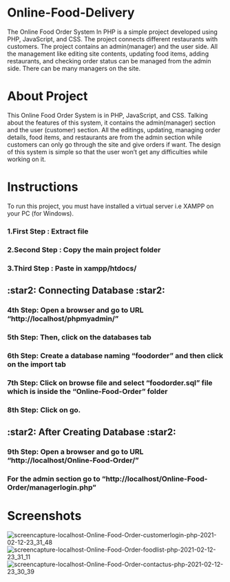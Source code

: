 # Online-Food-Delivery
The Online Food Order System In PHP is a simple project developed using PHP, JavaScript, and CSS. The project connects different restaurants with customers. The project contains an admin(manager) and the user side. All the management like editing site contents, updating food items, adding restaurants, and checking order status can be managed from the admin side. There can be many managers on the site.
# About Project
This Online Food Order System is in PHP, JavaScript, and CSS. Talking about the features of this system, it contains the admin(manager) section and the user (customer) section. All the editings, updating, managing order details, food items, and restaurants are from the admin section while customers can only go through the site and give orders if want. The design of this system is simple so that the user won’t get any difficulties while working on it.
# Instructions
To run this project, you must have installed a virtual server i.e XAMPP on your PC (for Windows).
<h3> 1.First Step : Extract file </h3>
<h3> 2.Second Step : Copy the main project folder </h3>
<h3> 3.Third Step : Paste in xampp/htdocs/ </h3>

<h2> :star2: Connecting Database :star2: </h2>
<h3> 4th Step: Open a browser and go to URL “http://localhost/phpmyadmin/” </h3>
<h3> 5th Step: Then, click on the databases tab </h3>
<h3> 6th Step: Create a database naming “foodorder” and then click on the import tab </h3>
<h3> 7th Step: Click on browse file and select “foodorder.sql” file which is inside the “Online-Food-Order” folder </h3>
<h3> 8th Step: Click on go. </h3>

<h2> :star2: After Creating Database :star2: </h2>
<h3> 9th Step: Open a browser and go to URL “http://localhost/Online-Food-Order/” </h3>
<h3> For the admin section go to “http://localhost/Online-Food-Order/managerlogin.php” </h3>

# Screenshots
![screencapture-localhost-Online-Food-Order-customerlogin-php-2021-02-12-23_31_48](https://user-images.githubusercontent.com/76723803/107804902-8dfcc700-6d8a-11eb-9202-453ede757489.png)
![screencapture-localhost-Online-Food-Order-foodlist-php-2021-02-12-23_31_11](https://user-images.githubusercontent.com/76723803/107804913-92c17b00-6d8a-11eb-871a-3b6a15a1e15b.png)
![screencapture-localhost-Online-Food-Order-contactus-php-2021-02-12-23_30_39](https://user-images.githubusercontent.com/76723803/107804916-95bc6b80-6d8a-11eb-9a93-5b6311196e2b.png)
